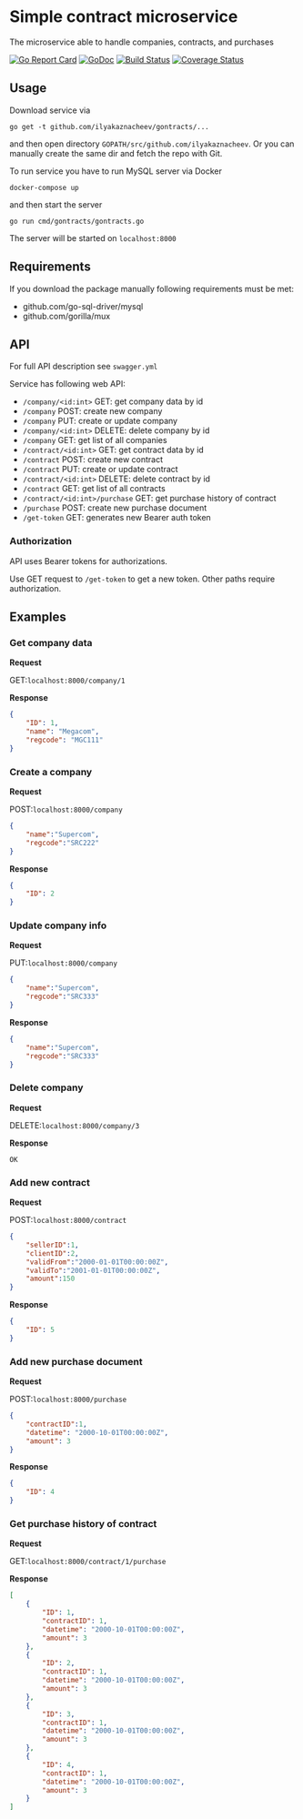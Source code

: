 # Simple contract microservice

The microservice able to handle companies, contracts, and purchases

[![Go Report Card](https://goreportcard.com/badge/github.com/ilyakaznacheev/gontracts)](https://goreportcard.com/report/github.com/Masterminds/glide) [![GoDoc](https://godoc.org/github.com/ilyakaznacheev/gontracts?status.svg)](https://godoc.org/github.com/ilyakaznacheev/gontracts) [![Build Status](https://travis-ci.org/ilyakaznacheev/gontracts.svg?branch=master)](https://travis-ci.org/ilyakaznacheev/gontracts) [![Coverage Status](https://coveralls.io/repos/github/ilyakaznacheev/gontracts/badge.svg?branch=master)](https://coveralls.io/github/ilyakaznacheev/gontracts?branch=master)

## Usage

Download service via 

```shell
go get -t github.com/ilyakaznacheev/gontracts/...
```

and then open directory `GOPATH/src/github.com/ilyakaznacheev`.
Or you can manually create the same dir and fetch the repo with Git.

To run service you have to run MySQL server via Docker

```shell
docker-compose up
```

and then start the server

```shell
go run cmd/gontracts/gontracts.go
```

The server will be started on `localhost:8000`

## Requirements

If you download the package manually following requirements must be met:
- github.com/go-sql-driver/mysql
- github.com/gorilla/mux

## API

For full API description see `swagger.yml`

Service has following web API:
- `/company/<id:int>` GET: get company data by id 
- `/company` POST: create new company
- `/company` PUT: create or update company
- `/company/<id:int>` DELETE: delete company by id
- `/company` GET: get list of all companies
- `/contract/<id:int>` GET: get contract data by id 
- `/contract` POST: create new contract
- `/contract` PUT: create or update contract
- `/contract/<id:int>` DELETE: delete contract by id
- `/contract` GET: get list of all contracts
- `/contract/<id:int>/purchase` GET: get purchase history of contract
- `/purchase` POST: create new purchase document
- `/get-token` GET: generates new Bearer auth token

### Authorization

API uses Bearer tokens for authorizations.

Use GET request to `/get-token` to get a new token. Other paths require authorization.

## Examples

### Get company data

**Request**

GET:`localhost:8000/company/1`

**Response**

```json
{
    "ID": 1,
    "name": "Megacom",
    "regcode": "MGC111"
}
```

### Create a company

**Request**

POST:`localhost:8000/company`
```json
{
	"name":"Supercom",
	"regcode":"SRC222"
}
```

**Response**

```json
{
	"ID": 2
}
```

### Update company info

**Request**

PUT:`localhost:8000/company`
```json
{
	"name":"Supercom",
	"regcode":"SRC333"
}
```

**Response**

```json
{
	"name":"Supercom",
	"regcode":"SRC333"
}
```
### Delete company

**Request**

DELETE:`localhost:8000/company/3`

**Response**

`OK`

### Add new contract

**Request**

POST:`localhost:8000/contract`
```json
{
	"sellerID":1,
	"clientID":2,
	"validFrom":"2000-01-01T00:00:00Z",
	"validTo":"2001-01-01T00:00:00Z",
	"amount":150
}
```

**Response**

```json
{
	"ID": 5
}
```

### Add new purchase document

**Request**

POST:`localhost:8000/purchase`
```json
{
	"contractID":1,
	"datetime": "2000-10-01T00:00:00Z",
	"amount": 3
}
```

**Response**

```json
{
	"ID": 4
}
```

### Get purchase history of contract

**Request**

GET:`localhost:8000/contract/1/purchase`

**Response**

```json
[
	{
		"ID": 1,
		"contractID": 1,
		"datetime": "2000-10-01T00:00:00Z",
		"amount": 3
	},
	{
		"ID": 2,
		"contractID": 1,
		"datetime": "2000-10-01T00:00:00Z",
		"amount": 3
	},
	{
		"ID": 3,
		"contractID": 1,
		"datetime": "2000-10-01T00:00:00Z",
		"amount": 3
	},
	{
		"ID": 4,
		"contractID": 1,
		"datetime": "2000-10-01T00:00:00Z",
		"amount": 3
	}
]
```
